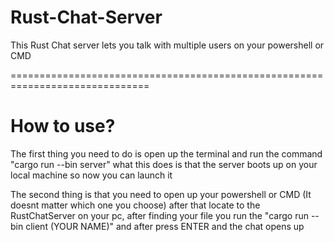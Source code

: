 # Rust-Chat-Server

This Rust Chat server lets you talk with multiple users on your powershell or CMD

==============================================================================

 # How to use?

 The first thing you need to do is open up the terminal and run the command "cargo run --bin server" what this does is that the server boots up on your local machine so now you can launch it

 The second thing is that you need to open up your powershell or CMD (It doesnt matter which one you choose) after that locate to the RustChatServer on your pc, after finding your file 
 you run the "cargo run --bin client (YOUR NAME)" and after press ENTER and the chat opens up

 
